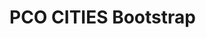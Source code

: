 # PCO CITIES Bootstrap

[Drupal Bootstrap]: https://www.drupal.org/project/bootstrap
[WxT Bootstrap]: https://www.drupal.org/project/wxt_bootstrap
[Bootstrap Framework]: http://getbootstrap.com
